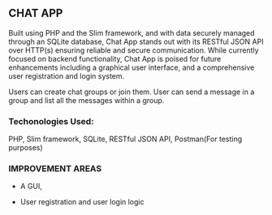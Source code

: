 ## CHAT APP ##


Built using PHP and the Slim framework, and with data securely managed through an SQLite database, Chat App stands out with its RESTful JSON API over HTTP(s) ensuring reliable and secure communication. While currently focused on backend functionality, Chat App is poised for future enhancements including a graphical user interface, and a comprehensive user registration and login system.


Users can create chat groups or join them. User can send a message in a group and list all the messages within a group.


### Techonologies Used: ###
PHP, Slim framework, SQLite, RESTful JSON API, Postman(For testing purposes)

### IMPROVEMENT AREAS ###
  * A GUI,

  
  * User registration and user login logic
  
